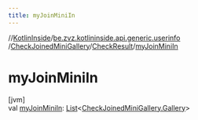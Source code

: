 ```yaml
---
title: myJoinMiniIn
---
```

//[KotlinInside](../../../../index.html)/[be.zvz.kotlininside.api.generic.userinfo](../../index.html)
/[CheckJoinedMiniGallery](../index.html)/[CheckResult](index.html)/[myJoinMiniIn](my-join-mini-in.html)

# myJoinMiniIn

[jvm]\
val [myJoinMiniIn](my-join-mini-in.html): [List](https://kotlinlang.org/api/latest/jvm/stdlib/kotlin.collections/-list/index.html)<[CheckJoinedMiniGallery.Gallery](
../-gallery/index.html)>




